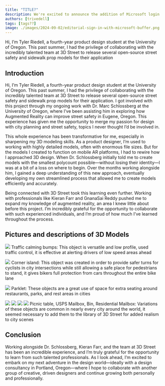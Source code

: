 ```yaml
---
title: "TITLE?"
description: We're excited to announce the addition of Microsoft login to 3DStreet, along with a guide for administrators to enable 3DStreet for their organization.
authors: [trivedell]
tags: [tags??]
image: ./images/2024-09-02/editorial-sign-in-with-microsoft-buffer.png
---
```


Hi, I’m Tyler Riedell, a fourth-year product design student at the University of Oregon. This past summer, I had the privilege of collaborating with the incredibly talented team at 3D Street to release several open-source street safety and sidewalk prop models for their application

<!-- truncate -->

## Introduction
Hi, I’m Tyler Riedell, a fourth-year product design student at the University of Oregon. This past summer, I had the privilege of collaborating with the incredibly talented team at 3D Street to release several open-source street safety and sidewalk prop models for their application. I got involved with this project through my ongoing work with Dr. Marc Schlossberg at the University of Oregon, where I’ve been assisting him in exploring how Augmented Reality can improve street safety in Eugene, Oregon. This experience has given me the opportunity to merge my passion for design with city planning and street safety, topics I never thought I’d be involved in.

This whole experience has been transformative for me, especially in sharpening my 3D modeling skills. As a product designer, I’m used to working with highly detailed models, often with enormous file sizes. But for the models I created to function on mobile AR platforms, I had to rewire how I approached 3D design. When Dr. Schlossberg initially told me to create models with the smallest polycount possible—without losing their identity—I was at a bit of a loss on where to begin. Over the months working alongside him, I gained a deep understanding of this new approach, eventually developing my own streamlined process that allowed me to create models efficiently and accurately.

Being connected with 3D Street took this learning even further. Working with professionals like Kieran Farr and GnanaSai Reddy pushed me to expand my knowledge of augmented reality, an area I knew little about before this project. I’m incredibly grateful for the opportunity to collaborate with such experienced individuals, and I’m proud of how much I’ve learned throughout the process.

## Pictures and descriptions of 3D Models
![](./images/2024-10-04/traffic-calming-bumps.jpg)
Traffic calming bumps: This object is versatile and low profile, used traffic control, it is effective at alerting drivers of low speed areas ahead

![](./images/2024-10-04/corner-island.jpg)
Corner island: This object was created in order to provide safer turns for cyclists in city intersections while still allowing a safe place for pedestrians to stand, it gives bikers full protection from cars throughout the entire bike lane

![](./images/2024-10-04/parklet.jpg)
Parklet: These objects are a great use of space for extra seating around restaurants, parks, and rest areas in cities

![](./images/2024-10-04/picnic-bench.jpg)
![](./images/2024-10-04/usps-mailbox.jpg)
![](./images/2024-10-04/bin.jpg)
![](./images/2024-10-04/residential-mailbox.jpg)
Picnic table, USPS Mailbox, Bin, Residential Mailbox: Variations of these objects are common in nearly every city around the world, it seemed necessary to add them to the library of 3D Street for added realism to city scenes

## Conclusion
Working alongside Dr. Schlossberg, Kieran Farr, and the team at 3D Street has been an incredible experience, and I’m truly grateful for the opportunity to learn from such talented professionals. As I look ahead, I’m excited to embark on my next adventure in the design world—ideally with a design consultancy in Portland, Oregon—where I hope to collaborate with another group of creative, driven designers and continue growing both personally and professionally.
